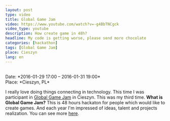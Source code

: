 ```yaml
---
layout: post
type: video
title: Global Game Jam
video: https://www.youtube.com/watch?v=-g4BbTNCgck
video_type: youtube
description: How create game in 48h?
headline: My code is getting worse, please send more chocolate
categories: [hackathon]
tags: [Global Game Jam]
place: Cieszyn
lang: en
---
```


<br>
Date: *2016-01-29 17:00 – 2016-01-31 19:00*<br>
Place: *Cieszyn, PL*

I really love doing things connecting in technology. This time I was participant in [Global Game Jam](https://globalgamejam.org/) in Cieszyn. This was my third time. **What is Global Game Jam?** This is 48 hours hackaton for people which would like to create games. And each year I'm impressed of ideas, talent and projects realization. You can see more [here](https://www.youtube.com/watch?v=-g4BbTNCgck).
